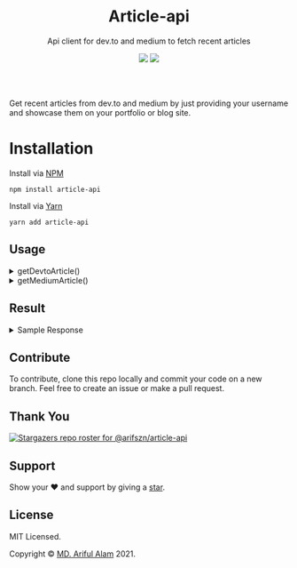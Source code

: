 <h1 align="center">Article-api</h1>
<p align="center">
    Api client for dev.to and medium to fetch recent articles
</p>

<p align="center">
    <a href="https://www.npmjs.com/package/article-api"><img src="https://img.shields.io/npm/v/article-api"/></a>
    <a href="https://github.com/arifszn/article-api/blob/main/LICENSE"><img src="https://img.shields.io/github/license/arifszn/article-api"/></a>
</p>

<br/>
<br/>

<p>Get recent articles from dev.to and medium by just providing your username and showcase them on your portfolio or blog site.</p>


# Installation

Install via <a href="https://www.npmjs.com/package/article-api">NPM</a>
```
npm install article-api
```

Install via <a href="https://yarnpkg.com/package/article-api">Yarn</a>
```
yarn add article-api
```


## Usage

<details>
<summary>getDevtoArticle()</summary>

```js
const { getDevtoArticle } = require("article-api");

getDevtoArticle({
    user: 'yourusername'
}).then(res => {
    console.log(res);
})
```

</details>

<details>
<summary>getMediumArticle()</summary>

```js
const { getMediumArticle } = require("article-api");

getMediumArticle({
    user: 'yourusername'
}).then(res => {
    console.log(res);
})
```

</details>


## Result


<details>
<summary>Sample Response</summary>

```
[
    {
        title: "Why Enhancing Virtual Reality is Important",
        description: "Virtual reality is seen as a “fun” technology to some without much...",
        thumbnail: "https://cdn-images-1.medium.com/max/2600/0*kz30LOdXT8CyOymh",
        link: "https://medium.com/p/ac19dd21c728",
        categories: ["vr", "technology", "virtual-reality", "engineering", "artificial-intelligence"],
        publishedAt: Wed Aug 11 2021 18:43:34 GMT+0600
    },
    {
        title: "How to Get Started With Data Science: a Brief Guide",
        description: "You’ve heard about data science and machine learning, and you want to get...",
        thumbnail: "https://cdn-images-1.medium.com/max/2600/0*Ah0vLtsvxqUvRWuS",
        link: "https://medium.com/p/88ec244f2fee",
        categories: ["towards-data-science", "beginner-data-science", "beginner-coding"],
        publishedAt: Mon Jul 26 2021 22:55:26 GMT+0600
    }
]
```

</details>


## Contribute

To contribute, clone this repo locally and commit your code on a new branch. Feel free to create an issue or make a pull request.


## Thank You

[![Stargazers repo roster for @arifszn/article-api](https://reporoster.com/stars/arifszn/article-api)](https://github.com/arifszn/article-api/stargazers)


## Support

Show your ❤️ and support by giving a <a href="https://github.com/arifszn/article-api">star</a>.


## License

<p>MIT Licensed.</p>
<p>Copyright © <a href="https://arifszn.github.io">MD. Ariful Alam</a> 2021.</p>
